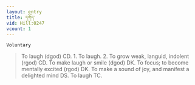```yaml
---
layout: entry
title: དགོད་
vid: Hill:0247
vcount: 1
---
```

`Voluntary` 
> To laugh (dgod) CD\.
 1\.
 To laugh\.
 2\.
 To grow weak, languid, indolent (rgod) CD\.
 To make laugh or smile (dgod) DK\.
 To focus; to become mentally excited (rgod) DK\.
 To make a sound of joy, and manifest a delighted mind DS\.
 To laugh TC\.

